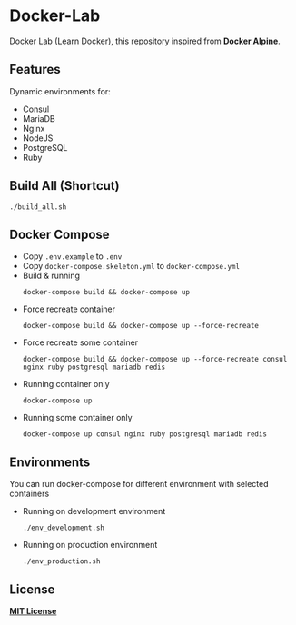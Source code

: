 # Docker-Lab
Docker Lab (Learn Docker), this repository inspired from [**Docker Alpine**](https://github.com/bhuisgen/docker-alpine).

## Features
Dynamic environments for:
* Consul
* MariaDB
* Nginx
* NodeJS
* PostgreSQL
* Ruby

## Build All (Shortcut)
```
./build_all.sh
```

## Docker Compose
* Copy `.env.example` to `.env`
* Copy `docker-compose.skeleton.yml` to `docker-compose.yml`
* Build & running
  ```
  docker-compose build && docker-compose up
  ```
* Force recreate container
  ```
  docker-compose build && docker-compose up --force-recreate
  ```
* Force recreate some container
  ```
  docker-compose build && docker-compose up --force-recreate consul nginx ruby postgresql mariadb redis
  ```
* Running container only
  ```
  docker-compose up
  ```
* Running some container only
  ```
  docker-compose up consul nginx ruby postgresql mariadb redis
  ```

## Environments
You can run docker-compose for different environment with selected containers

* Running on development environment
  ```
  ./env_development.sh
  ```
* Running on production environment
  ```
  ./env_production.sh
  ```

## License
[**MIT License**](https://github.com/zeroc0d3/docker-lab/blob/master/LICENSE)
